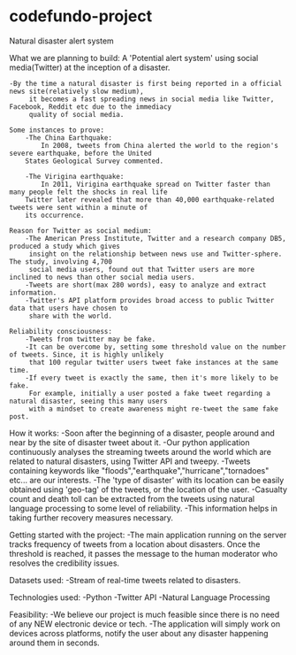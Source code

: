 # codefundo-project
Natural disaster alert system

What we are planning to build:
	A 'Potential alert system' using social media(Twitter) at the inception of a disaster.
	
	-By the time a natural disaster is first being reported in a official news site(relatively slow medium),
         it becomes a fast spreading news in social media like Twitter, Facebook, Reddit etc due to the immediacy 
         quality of social media.

	Some instances to prove:
		-The China Earthquake:
			In 2008, tweets from China alerted the world to the region's severe earthquake, before the United 
		States Geological Survey commented.

		-The Virigina earthquake:
			In 2011, Virigina earthquake spread on Twitter faster than many people felt the shocks in real life
		Twitter later revealed that more than 40,000 earthquake-related tweets were sent within a minute of 
		its occurrence.

	Reason for Twitter as social medium:
		-The American Press Institute, Twitter and a research company DB5, produced a study which gives
		 insight on the relationship between news use and Twitter-sphere. The study, involving 4,700 
		 social media users, found out that Twitter users are more inclined to news than other social media users.
		-Tweets are short(max 280 words), easy to analyze and extract information.
		-Twitter's API platform provides broad access to public Twitter data that users have chosen to 
		 share with the world.
		
	Reliability consciousness:
		-Tweets from twitter may be fake.
		-It can be overcome by, setting some threshold value on the number of tweets. Since, it is highly unlikely
		 that 100 regular twitter users tweet fake instances at the same time.
		-If every tweet is exactly the same, then it's more likely to be fake.
		 For example, initially a user posted a fake tweet regarding a natural disaster, seeing this many users
		 with a mindset to create awareness might re-tweet the same fake post.
		 	
How it works:
	-Soon after the beginning of a disaster, people around and near by the site of disaster tweet about it.
	-Our python application continuously analyses the streaming tweets around the world which are
         related to natural disasters, using Twitter API and tweepy.
	-Tweets containing keywords like "floods","earthquake","hurricane","tornadoes" etc... are our interests.
	-The 'type of disaster' with its location can be easily obtained using 'geo-tag' of the tweets,
         or the location of the user.
	-Casualty count and death toll can be extracted from the tweets using natural language processing to
         some level of reliability.
	-This information helps in taking further recovery measures necessary.

Getting started with the project:
	-The main application running on the server tracks frequency of tweets from a location about disasters.
         Once the threshold is reached, it passes the message to the human moderator who resolves the credibility issues.
	
Datasets used:
	-Stream of real-time tweets related to disasters.
	
Technologies used:
	-Python
	-Twitter API
	-Natural Language Processing

Feasibility:
	-We believe our project is much feasible since there is no need of any NEW electronic device or tech.
	-The application will simply work on devices across platforms, notify the user about any disaster happening around
	 them in seconds.
